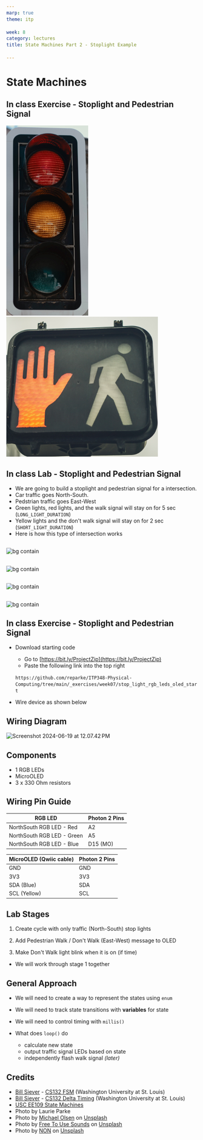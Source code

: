 ```yaml
---
marp: true
theme: itp

week: 8
category: lectures
title: State Machines Part 2 - Stoplight Example

---
```

<!-- headingDivider: 2 -->

# State Machines
## In class Exercise - Stoplight and Pedestrian Signal

<img src="lecture_state_machines_stoplight.assets/stoplight.jpg" alt="stoplight" style="height:500px;" /> <img src="lecture_state_machines_stoplight.assets/ped_signal.jpg" alt="ped_signal" style="width:400px;" />

## In class Lab - Stoplight and Pedestrian Signal

* We are going to build a stoplight and pedestrian signal for a intersection.
* Car traffic goes North-South.
* Pedstrian traffic goes East-West
* Green lights, red lights, and the walk signal will stay on for 5 sec (`LONG_LIGHT_DURATION`)
* Yellow lights and the don't walk signal will stay on for 2 sec (`SHORT_LIGHT_DURATION`)
* Here is how this type of intersection works

## 

![bg contain](lecture_state_machines_stoplight.assets/traffic_go.png)
## 

![bg contain](lecture_state_machines_stoplight.assets/traffic_slow.png)

## 

![bg contain](lecture_state_machines_stoplight.assets/ped_walk.png)
## 

![bg contain](lecture_state_machines_stoplight.assets/ped_dont_walk.png)

## 



## In class Exercise - Stoplight and Pedestrian Signal


* Download starting code
  * Go to [https://bit.ly/ProjectZip](https://bit.ly/ProjectZip)
  * Paste the following link into the top right
  
  `https://github.com/reparke/ITP348-Physical-Computing/tree/main/_exercises/week07/stop_light_rgb_leds_oled_start`

* Wire device as shown below

## Wiring Diagram

<img src="lecture_state_machines_stoplight.assets/Screenshot 2024-06-19 at 12.07.42 PM.png" alt="Screenshot 2024-06-19 at 12.07.42 PM" />

## Components
* 1 RGB LEDs
* MicroOLED
* 3 x 330 Ohm resistors



## Wiring Pin Guide

| RGB LED               | Photon 2 Pins |
| ---------------------------- | ---- |
| NorthSouth RGB LED - Red | A2 |
| NorthSouth RGB LED - Green | A5    |
| NorthSouth RGB LED - Blue | D15 (MO) |

| MicroOLED (Qwiic cable) | Photon 2 Pins |
| ----------------------- | ------------- |
| GND                     | GND           |
| 3V3                     | 3V3           |
| SDA (Blue)              | SDA           |
| SCL (Yellow)            | SCL           |



## Lab Stages

1. Create cycle with only traffic (North-South) stop lights

2. Add Pedestrian Walk / Don't Walk (East-West) message to OLED 

3. Make Don't Walk light blink when it is on (if time)

   

* We will work through stage 1 together


## General Approach

* We will need to create a way to represent the states using `enum`
* We will need to track state transitions with **variables** for state
* We will need to control timing with `millis()`

* What does `loop()` do
  * calculate new state
  * output traffic signal LEDs based on state
  * independently flash walk signal *(later)*

## Credits

* [Bill Siever](http://siever.info) - [CS132 FSM](http://siever.info/cse132/guides/intro-to-FSMs.html)  (Washington University at St. Louis) 
* [Bill Siever](http://siever.info) - [CS132 Delta Timing](http://siever.info/cse132/weeks/3/)  (Washington University at St. Louis) 
* [USC EE109 State Machines](http://bits.usc.edu/files/ee109/)
* Photo by Laurie Parke
* Photo by [Michael Olsen](https://unsplash.com/@mganeolsen)</a> on [Unsplash](https://unsplash.com/)
* Photo by [Free To Use Sounds](https://unsplash.com/@freetousesoundscom?utm_source=unsplash&utm_medium=referral&utm_content=creditCopyText) on [Unsplash](https://unsplash.com/?utm_source=unsplash&utm_medium=referral&utm_content=creditCopyText)
* Photo by [NON](https://unsplash.com/@non_creation?utm_source=unsplash&utm_medium=referral&utm_content=creditCopyText) on [Unsplash](https://unsplash.com/?utm_source=unsplash&utm_medium=referral&utm_content=creditCopyText)